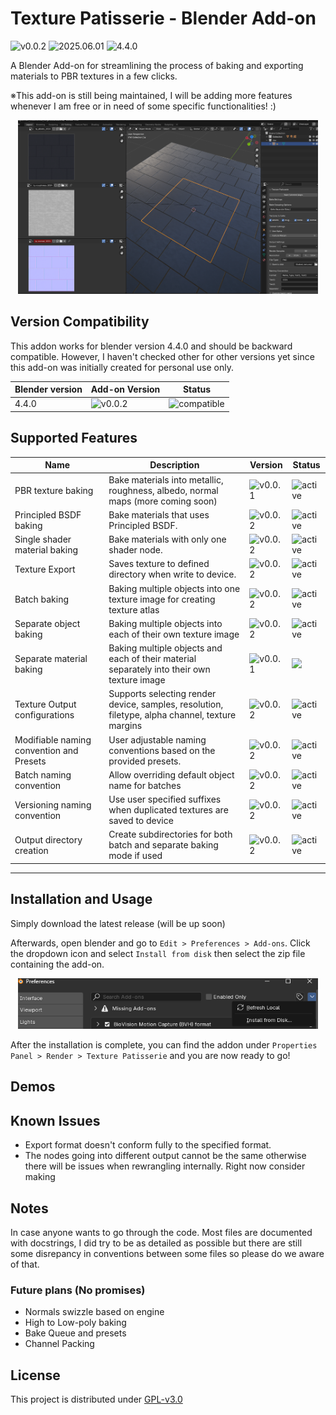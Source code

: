 # Texture Patisserie - Blender Add-on

[//]: # (Shields basic info setup)
[shield-release-date]:https://img.shields.io/badge/release_date-2025.06.01-blue
[shield-current-blender-version]:https://img.shields.io/badge/blender_version-4.4.0-red

[//]: # (Shields status setup)
[shield-compatible]:https://img.shields.io/badge/compatible-green
[shield-incompatible]:https://img.shields.io/badge/incompatible-red
[shield-active]:https://img.shields.io/badge/active-green
[shield-disabled]:https://img.shields.io/badge/disabled-red

[//]: # (Shields version setup)
[shield-version-0.0.1]:https://img.shields.io/badge/version-0.0.1-blue
[shield-version-0.0.2]:https://img.shields.io/badge/version-0.0.2-important

[//]: # (Alt texts)
[compatible]:compatible
[incompatible]:incompatible
[active]:active
[disabled]:disabled
[v0.0.1]:v0.0.1
[v0.0.2]:v0.0.2

![v0.0.2][shield-version-0.0.2] ![2025.06.01][shield-release-date] ![4.4.0][shield-current-blender-version]

A Blender Add-on for streamlining the process of baking and exporting materials to PBR textures in a few clicks.

※This add-on is still being maintained, I will be adding more features whenever I am free or in need of some specific functionalities! :)

<p align="center">
    <img src="images/bake_screen.png" width="480">
</p>

## Version Compatibility
This addon works for blender version 4.4.0 and should be backward compatible. 
However, I haven't checked other for other versions yet since this add-on was initially created for personal use only. 


|Blender version| Add-on Version | Status| 
| ---- | --- | ---- |
|4.4.0 | ![v0.0.2][shield-version-0.0.2] | ![compatible][shield-compatible] |

## Supported Features 

|Name                                          | Description | Version | Status| 
|---|---|---|---|
| PBR texture baking                           | Bake materials into metallic, roughness, albedo, normal maps (more coming soon)                 | ![v0.0.1][shield-version-0.0.1] | ![active][shield-active]    | 
| Principled BSDF baking                       | Bake materials that uses Principled BSDF.                                                       | ![v0.0.2][shield-version-0.0.2] | ![active][shield-active]    |
| Single shader material baking                | Bake materials with only one shader node.                                                       | ![v0.0.2][shield-version-0.0.2] | ![active][shield-active]    | 
| Texture Export                               | Saves texture to defined directory when write to device.                                        | ![v0.0.2][shield-version-0.0.2] | ![active][shield-active]    |
| Batch baking                                 | Baking multiple objects into one texture image for creating texture atlas                       | ![v0.0.2][shield-version-0.0.2] | ![active][shield-active]    | 
| Separate object baking                       | Baking multiple objects into each of their own texture image                                    | ![v0.0.2][shield-version-0.0.2] | ![active][shield-active]    |
| Separate material baking                     | Baking multiple objects and each of their material separately into their own texture image      | ![v0.0.1][shield-version-0.0.1] | ![][shield-disabled]  | 
| Texture Output configurations                | Supports selecting render device, samples, resolution, filetype, alpha channel, texture margins | ![v0.0.2][shield-version-0.0.2] | ![active][shield-active]    |   
| Modifiable naming convention and Presets     | User adjustable naming conventions based on the provided presets.                               | ![v0.0.2][shield-version-0.0.2] | ![active][shield-active]    |
| Batch naming convention                      | Allow overriding default object name for batches                                                | ![v0.0.2][shield-version-0.0.2] | ![active][shield-active]    |
| Versioning naming convention                 | Use user specified suffixes when duplicated textures are saved to device                        | ![v0.0.2][shield-version-0.0.2] | ![active][shield-active]    |
| Output directory creation                    | Create subdirectories for both batch and separate baking mode if used                           | ![v0.0.2][shield-version-0.0.2] | ![active][shield-active]    |
-------
## Installation and Usage
Simply download the latest release (will be up soon)

Afterwards, open blender and go to `Edit > Preferences > Add-ons`. Click the dropdown icon and select `Install from disk` then select the zip file containing the add-on.

<p align="center">
    <img src="images/install_process.png" width="480">
</p>

After the installation is complete, you can find the addon under `Properties Panel > Render > Texture Patisserie` and you are now ready to go!

## Demos

## Known Issues 
- Export format doesn't conform fully to the specified format.
- The nodes going into different output cannot be the same otherwise there will be issues when rewrangling internally. Right now consider making 

## Notes



In case anyone wants to go through the code. Most files are documented with docstrings, I did try to be as detailed as possible but there are still some disrepancy in conventions between some files so please do we aware of that.

### Future plans (No promises)
- Normals swizzle based on engine
- High to Low-poly baking
- Bake Queue and presets
- Channel Packing

## License 
This project is distributed under [GPL-v3.0](LICENSE)
